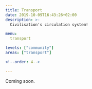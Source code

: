```yaml
---
title: Transport
date: 2019-10-09T16:43:26+02:00
description: >-
  Civilisation's circulation system!

menu:
  transport

levels: ["community"]
areas: ["transport"]

<!--order: 4-->

---
```


Coming soon.
